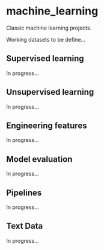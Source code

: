 # machine_learning
Classic machine learning projects. 

Working datasets to be define...

## Supervised learning
In progress...

## Unsupervised learning
In progress...

## Engineering features
In progress...

## Model evaluation
In progress...

## Pipelines
In progress...

## Text Data
In progress...


